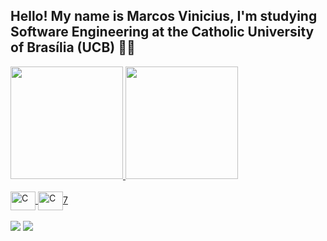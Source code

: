 ## Hello! My name is Marcos Vinicius, I'm studying Software Engineering at the Catholic University of Brasília (UCB)  🧑‍💻

 <div>
   <a href="https://github.com/MViniciusNunes">
   <img height="180em" src="https://github-readme-stats.vercel.app/api?username=MViniciusNunes&show_icons=true&theme=tokyonight&include_all_commits=true&count_private=true"/>
   <img height="180em" src="https://github-readme-stats.vercel.app/api/top-langs/?username=MViniciusNunes&layout=compact&langs_count=6&theme=tokyonight"/>
</div>
    
<div style="display: inline_block"><br>
  <img align="center" alt="C" height="30" width="40" src="https://cdn.jsdelivr.net/gh/devicons/devicon@latest/icons/c/c-original.svg" >
 <img align="center" alt="C" height="30" width="40" src="https://cdn.jsdelivr.net/gh/devicons/devicon@latest/devicon.min.css" >7
</div>
 
<br>
 
 
<div> 
  <a href = "mailto:Vinynunes32@gmail.com"><img src="https://img.shields.io/badge/-Gmail-%23333?style=for-the-badge&logo=gmail&logoColor=white" target="_blank"></a>
  <a href="https://www.linkedin.com/in/marcos-vinicius-nunes-moreira" target="_blank"><img src="https://img.shields.io/badge/-LinkedIn-%230077B5?style=for-the-badge&logo=linkedin&logoColor=white" target="_blank"></a>
</div>
